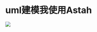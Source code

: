 # uml建模我使用Astah
![](https://csdn-code.oss.aliyuncs.com/php-upload-images/20170417-2119-23655-1200/20160204110518135.png)



